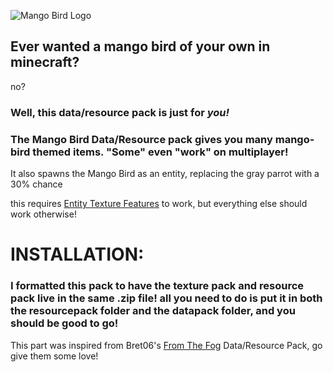![Mango Bird Logo](https://cdn.modrinth.com/data/cached_images/473d6250869540a478f7ed885225d24be0420a60.png)

## Ever wanted a mango bird of your own in minecraft?
no?
### Well, this data/resource pack is just for _**you!**_

### The Mango Bird Data/Resource pack gives you many mango-bird themed items. "Some" even "work" on multiplayer!

It also spawns the Mango Bird as an entity, replacing the gray parrot with a 30% chance

this requires [Entity Texture Features](https://modrinth.com/mod/entitytexturefeatures) to work, but everything else should work otherwise!

# INSTALLATION:
### I formatted this pack to have the texture pack and resource pack live in the same .zip file! all you need to do is put it in both the resourcepack folder and the datapack folder, and you should be good to go!
This part was inspired from Bret06's [From The Fog](https://modrinth.com/datapack/from-the-fog) Data/Resource Pack, go give them some love!
